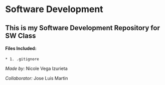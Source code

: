 # Software Development

## This is my Software Development Repository for SW Class

#### Files Included:
    * 1. .gitignore
_Made by:_ Nicole Vega Izurieta

_Collaborator:_ Jose Luis Martin 

